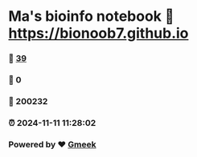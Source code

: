 # Ma's bioinfo notebook :link: https://bionoob7.github.io 
### :page_facing_up: [39](https://bionoob7.github.io/tag.html) 
### :speech_balloon: 0 
### :hibiscus: 200232 
### :alarm_clock: 2024-11-11 11:28:02 
### Powered by :heart: [Gmeek](https://github.com/Meekdai/Gmeek)
